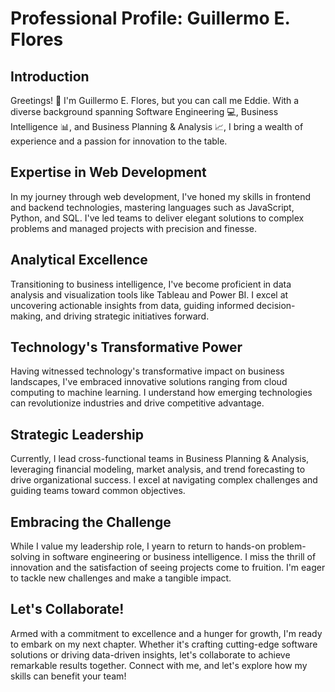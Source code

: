 # Professional Profile: Guillermo E. Flores

## Introduction
Greetings! 👋 I'm Guillermo E. Flores, but you can call me Eddie. With a diverse background spanning Software Engineering 💻, Business Intelligence 📊, and Business Planning & Analysis 📈, I bring a wealth of experience and a passion for innovation to the table.

## Expertise in Web Development
In my journey through web development, I've honed my skills in frontend and backend technologies, mastering languages such as JavaScript, Python, and SQL. I've led teams to deliver elegant solutions to complex problems and managed projects with precision and finesse.

## Analytical Excellence
Transitioning to business intelligence, I've become proficient in data analysis and visualization tools like Tableau and Power BI. I excel at uncovering actionable insights from data, guiding informed decision-making, and driving strategic initiatives forward.

## Technology's Transformative Power
Having witnessed technology's transformative impact on business landscapes, I've embraced innovative solutions ranging from cloud computing to machine learning. I understand how emerging technologies can revolutionize industries and drive competitive advantage.

## Strategic Leadership
Currently, I lead cross-functional teams in Business Planning & Analysis, leveraging financial modeling, market analysis, and trend forecasting to drive organizational success. I excel at navigating complex challenges and guiding teams toward common objectives.

## Embracing the Challenge
While I value my leadership role, I yearn to return to hands-on problem-solving in software engineering or business intelligence. I miss the thrill of innovation and the satisfaction of seeing projects come to fruition. I'm eager to tackle new challenges and make a tangible impact.

## Let's Collaborate!
Armed with a commitment to excellence and a hunger for growth, I'm ready to embark on my next chapter. Whether it's crafting cutting-edge software solutions or driving data-driven insights, let's collaborate to achieve remarkable results together. Connect with me, and let's explore how my skills can benefit your team!
